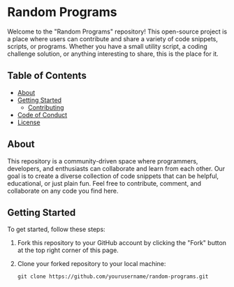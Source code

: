 # Random Programs

Welcome to the "Random Programs" repository! This open-source project is a place where users can contribute and share a variety of code snippets, scripts, or programs. Whether you have a small utility script, a coding challenge solution, or anything interesting to share, this is the place for it.

## Table of Contents

- [About](#about)
- [Getting Started](#getting-started)
  - [Contributing](#contributing)
- [Code of Conduct](#code-of-conduct)
- [License](#license)

## About

This repository is a community-driven space where programmers, developers, and enthusiasts can collaborate and learn from each other. Our goal is to create a diverse collection of code snippets that can be helpful, educational, or just plain fun. Feel free to contribute, comment, and collaborate on any code you find here.

## Getting Started

To get started, follow these steps:

1. Fork this repository to your GitHub account by clicking the "Fork" button at the top right corner of this page.

2. Clone your forked repository to your local machine:

   ```shell
   git clone https://github.com/yourusername/random-programs.git

